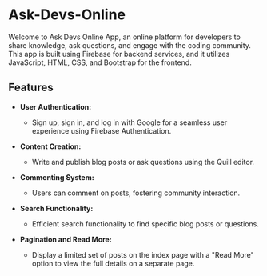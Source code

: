 # Ask-Devs-Online

Welcome to Ask Devs Online App, an online platform for developers to share knowledge, ask questions, and engage with the coding community. This app is built using Firebase for backend services, and it utilizes JavaScript, HTML, CSS, and Bootstrap for the frontend.

## Features

- **User Authentication:**
  - Sign up, sign in, and log in with Google for a seamless user experience using Firebase Authentication.

- **Content Creation:**
  - Write and publish blog posts or ask questions using the Quill editor.

- **Commenting System:**
  - Users can comment on posts, fostering community interaction.

- **Search Functionality:**
  - Efficient search functionality to find specific blog posts or questions.

- **Pagination and Read More:**
  - Display a limited set of posts on the index page with a "Read More" option to view the full details on a separate page.

